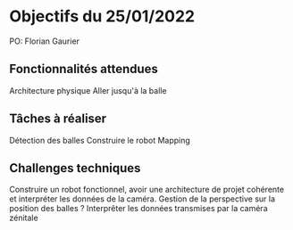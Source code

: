 # Objectifs du 25/01/2022

PO: Florian Gaurier


## Fonctionnalités attendues

Architecture physique
Aller jusqu'à la balle


## Tâches à réaliser

Détection des balles
Construire le robot
Mapping


## Challenges techniques

Construire un robot fonctionnel, avoir une architecture de projet cohérente et interpréter les données de la caméra.
Gestion de la perspective sur la position des balles ?
Interprêter les données transmises par la caméra zénitale
